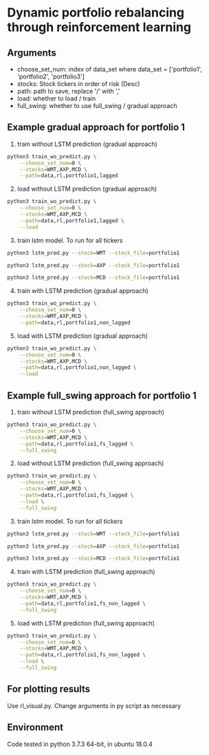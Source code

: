 # Dynamic portfolio rebalancing through reinforcement learning

## Arguments
- choose_set_num: index of data_set where data_set = ['portfolio1', 'portfolio2', 'portfolio3']
- stocks: Stock tickers in order of risk (Desc)
- path: path to save, replace '/' with ','
- load: whether to load / train
- full_swing: whether to use full_swing / gradual approach

## Example gradual approach for portfolio 1

1. train without LSTM prediction (gradual approach)
```bash
python3 train_wo_predict.py \
    --choose_set_num=0 \
    --stocks=WMT,AXP,MCD \
    --path=data,rl,portfolio1,lagged
```
2. load without LSTM prediction (gradual approach)
```bash
python3 train_wo_predict.py \
    --choose_set_num=0 \
    --stocks=WMT,AXP,MCD \
    --path=data,rl,portfolio1,lagged \
    --load
```
3. train lstm model. To run for all tickers
```bash
python3 lstm_pred.py --stock=WMT --stock_file=portfolio1
```
```bash
python3 lstm_pred.py --stock=AXP --stock_file=portfolio1
```
```bash
python3 lstm_pred.py --stock=MCD --stock_file=portfolio1
```
4. train with LSTM prediction (gradual approach)
```bash
python3 train_wo_predict.py \
    --choose_set_num=0 \
    --stocks=WMT,AXP,MCD \
    --path=data,rl,portfolio1,non_lagged
```
5. load with LSTM prediction (gradual approach)
```bash
python3 train_wo_predict.py \
    --choose_set_num=0 \
    --stocks=WMT,AXP,MCD \
    --path=data,rl,portfolio1,non_lagged \
    --load
```

## Example full_swing approach for portfolio 1

1. train without LSTM prediction (full_swing approach)
```bash
python3 train_wo_predict.py \
    --choose_set_num=0 \
    --stocks=WMT,AXP,MCD \
    --path=data,rl,portfolio1,fs_lagged \
    --full_swing
```
2. load without LSTM prediction (full_swing approach)
```bash
python3 train_wo_predict.py \
    --choose_set_num=0 \
    --stocks=WMT,AXP,MCD \
    --path=data,rl,portfolio1,fs_lagged \
    --load \
    --full_swing
```
3. train lstm model. To run for all tickers
```bash
python3 lstm_pred.py --stock=WMT --stock_file=portfolio1
```
```bash
python3 lstm_pred.py --stock=AXP --stock_file=portfolio1
```
```bash
python3 lstm_pred.py --stock=MCD --stock_file=portfolio1
```
4. train with LSTM prediction (full_swing approach)
```bash
python3 train_wo_predict.py \
    --choose_set_num=0 \
    --stocks=WMT,AXP,MCD \
    --path=data,rl,portfolio1,fs_non_lagged \
    --full_swing
```
5. load with LSTM prediction (full_swing approach)
```bash
python3 train_wo_predict.py \
    --choose_set_num=0 \
    --stocks=WMT,AXP,MCD \
    --path=data,rl,portfolio1,fs_non_lagged \
    --load \
    --full_swing
```

## For plotting results
Use rl_visual.py. Change arguments in py script as necessary

## Environment
Code tested in python 3.7.3 64-bit, in ubuntu 18.0.4